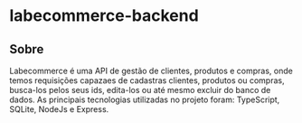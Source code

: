 # labecommerce-backend

## Sobre

Labecommerce é uma API de gestão de clientes, produtos e compras,
onde temos requisições capazaes de cadastras clientes, produtos ou compras,
busca-los pelos seus ids, edita-los ou até mesmo excluir do banco de dados.
As principais tecnologias utilizadas no projeto foram: TypeScript, SQLite, NodeJs e Express.